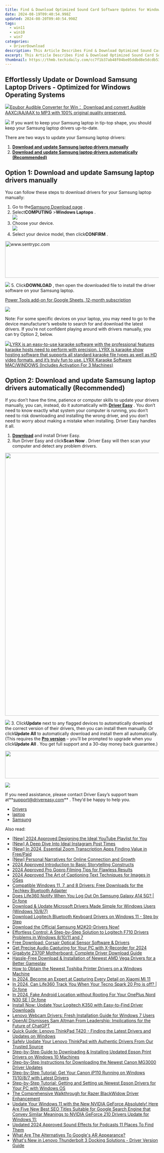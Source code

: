 ```yaml
---
title: Find & Download Optimized Sound Card Software Updates for Windows Systems
date: 2024-08-19T09:40:54.998Z
updated: 2024-08-20T09:40:54.998Z
tags:
  - win11
  - win10
  - win7
categories:
  - DriverDownload
description: This Article Describes Find & Download Optimized Sound Card Software Updates for Windows Systems
excerpt: This Article Describes Find & Download Optimized Sound Card Software Updates for Windows Systems
thumbnail: https://thmb.techidaily.com/cc7f1b37ab48f04be05ddbd8e5dcdb53a3b08ee536102fa45e6319038a39015f.jpg
---
```


## Effortlessly Update or Download Samsung Laptop Drivers - Optimized for Windows Operating Systems

<!-- affiliate ads begin -->
<a href="https://secure.2checkout.com/order/checkout.php?PRODS=4708689&QTY=1&AFFILIATE=108875&CART=1"><img src="https://www.epubor.com/images/uppic/audible-converter-interface.png" border="0">Epubor Audible Converter for Win： Download and convert Audible AAXC/AA/AAX to MP3 with 100% original quality preserved.</a>
<!-- affiliate ads end -->
![](https://images.drivereasy.com/wp-content/uploads/2018/11/img_5bea8f086e234.jpg) If you want to keep your Samsung laptop in tip-top shape, you should keep your Samsung laptop drivers up-to-date.

There are two ways to update your Samsung laptop drivers:

1. [**Download and update Samsung laptop drivers manually**](https://tools.techidaily.com/drivereasy/download/)
2. [**Download and update Samsung laptop drivers automatically (Recommended)**](https://www.drivereasy.com/knowledge/samsung-laptop-drivers-download-and-update-for-windows-easily/#o2)

## Option 1: Download and update Samsung laptop drivers manually

 You can follow these steps to download drivers for your Samsung laptop manually:

1. Go to the[Samsung Download page](https://shop-links.co/link/?exclusive=1&publisher_slug=itechdaily19598&url=https%3A%2F%2Fwww.samsung.com%2Fus%2Fsupport%2Fdownloads%2F) .
2. Select**COMPUTING**  \>**Windows Laptops** .  
![](https://images.drivereasy.com/wp-content/uploads/2018/11/img_5bea94183511c.jpg)
3. Choose your device.  
![](https://images.drivereasy.com/wp-content/uploads/2018/11/img_5bea94a0dcfa8.png)
4. Select your device model, then click**CONFIRM** .  
<!-- affiliate ads begin -->
<a href="https://sentrypc.7eer.net/c/5597632/398457/3022" target="_top" id="398457"><img src="//a.impactradius-go.com/display-ad/3022-398457" border="0" alt="www.sentrypc.com" width="980" height="120"/></a><img height="0" width="0" src="https://sentrypc.7eer.net/i/5597632/398457/3022" style="position:absolute;visibility:hidden;" border="0" />
<!-- affiliate ads end -->
![](https://images.drivereasy.com/wp-content/uploads/2018/11/img_5bea94f639006.jpg)
5. Click**DOWNLOAD** , then open the downloaded file to install the driver software on your Samsung laptop.  
<!-- affiliate ads begin -->
<a href="https://secure.2checkout.com/order/checkout.php?PRODS=4721564&QTY=1&AFFILIATE=108875&CART=1">Power Tools add-on for Google Sheets, 12-month subscription</a>
<!-- affiliate ads end -->
![](https://images.drivereasy.com/wp-content/uploads/2018/11/img_5bea95a010272.png)  

 Note: For some specific devices on your laptop, you may need to go to the device manufacturer’s website to search for and download the latest drivers. If you’re not confident playing around with drivers manually, you can try Option 2, below.

<!-- affiliate ads begin -->
<a href="https://shop.pcdj.com/order/checkout.php?PRODS=4698998&QTY=1&AFFILIATE=108875&CART=1"> <img src="https://secure.avangate.com/images/merchant/47f4b6321e9fd8e8f7326a6adc1a7c1e/products/MacBook_Pro_lyrx-withsinger-tv.png" border="0">LYRX is an easy-to-use karaoke software with the professional features karaoke hosts need to perform with precision. LYRX is karaoke show hosting software that supports all standard karaoke file types as well as HD video formats, and it’s truly fun to use. 
LYRX Karaoke Software MAC/WINDOWS (Includes Activation For 3 Machines)</a>
<!-- affiliate ads end -->
## Option 2: Download and update Samsung laptop drivers automatically (Recommended)

 If you don’t have the time, patience or computer skills to update your drivers manually, you can, instead, do it automatically with **[Driver Easy](https://tools.techidaily.com/drivereasy/download/)**  . You don’t need to know exactly what system your computer is running, you don’t need to risk downloading and installing the wrong driver, and you don’t need to worry about making a mistake when installing. Driver Easy handles it all.

1. **[Download](https://tools.techidaily.com/drivereasy/download/)**  and install Driver Easy.
2. Run Driver Easy and click**Scan Now** . Driver Easy will then scan your computer and detect any problem drivers.  
<!-- affiliate ads begin -->
<a href="https://propmoneyinc.pxf.io/c/5597632/1803115/14559" target="_top" id="1803115"><img src="//a.impactradius-go.com/display-ad/14559-1803115" border="0" alt="" width="859" height="859"/></a><img height="0" width="0" src="https://imp.pxf.io/i/5597632/1803115/14559" style="position:absolute;visibility:hidden;" border="0" />
<!-- affiliate ads end -->
![](https://images.drivereasy.com/wp-content/uploads/2018/11/img_5bea91bed4aab.jpg)
3. Click**Update** next to any flagged devices to automatically download the correct version of their drivers, then you can install them manually. Or click**Update All** to automatically download and install them all automatically. (This requires the **[Pro version](https://tools.techidaily.com/drivereasy/download/)**  – you’ll be prompted to upgrade when you click**Update All** . You get full support and a 30-day money back guarantee.)  
<!-- affiliate ads begin -->
<a href="https://mindmanager.sjv.io/c/5597632/1787667/20231" target="_top" id="1787667"><img src="//a.impactradius-go.com/display-ad/20231-1787667" border="0" alt="" width="728" height="90"/></a><img height="0" width="0" src="https://imp.pxf.io/i/5597632/1787667/20231" style="position:absolute;visibility:hidden;" border="0" />
<!-- affiliate ads end -->
![](https://images.drivereasy.com/wp-content/uploads/2018/11/img_5bea9204dd0c0.jpg)

 If you need assistance, please contact Driver Easy’s support team at**<support@drivereasy.com>** . They’d be happy to help you.

* [Drivers](https://tools.techidaily.com/drivereasy/download/)
* [laptop](https://tools.techidaily.com/drivereasy/download/)
* [Samsung](https://tools.techidaily.com/drivereasy/download/)

<ins class="adsbygoogle"
     style="display:block"
     data-ad-format="autorelaxed"
     data-ad-client="ca-pub-7571918770474297"
     data-ad-slot="1223367746"></ins>



<ins class="adsbygoogle"
     style="display:block"
     data-ad-client="ca-pub-7571918770474297"
     data-ad-slot="8358498916"
     data-ad-format="auto"
     data-full-width-responsive="true"></ins>

<span class="atpl-alsoreadstyle">Also read:</span>
<div><ul>
<li><a href="https://facebook-record-videos.techidaily.com/new-2024-approved-designing-the-ideal-youtube-playlist-for-you/"><u>[New] 2024 Approved  Designing the Ideal YouTube Playlist for You</u></a></li>
<li><a href="https://instagram-clips.techidaily.com/new-a-deep-dive-into-ideal-instagram-post-times/"><u>[New] A Deep Dive Into Ideal Instagram Post Times</u></a></li>
<li><a href="https://visual-screen-recording.techidaily.com/new-in-2024-essential-zoom-transcription-apps-finding-value-in-freepaid/"><u>[New] In 2024, Essential Zoom Transcription Apps  Finding Value in Free/Paid</u></a></li>
<li><a href="https://youtube-zero.techidaily.com/ersonal-narratives-for-online-connection-and-growth/"><u>[New] Personal Narratives for Online Connection and Growth</u></a></li>
<li><a href="https://fox-cloud.techidaily.com/2024-approved-introduction-to-basic-storytelling-constructs/"><u>2024 Approved  Introduction to Basic Storytelling Constructs</u></a></li>
<li><a href="https://extra-approaches.techidaily.com/2024-approved-pro-gopro-filming-tips-for-flawless-results/"><u>2024 Approved  Pro Gopro Filming Tips for Flawless Results</u></a></li>
<li><a href="https://some-guidance.techidaily.com/2024-approved-the-art-of-captioning-text-techniques-for-images-in-oses/"><u>2024 Approved  The Art of Captioning  Text Techniques for Images in OSes</u></a></li>
<li><a href="https://win-dash.techidaily.com/compatible-windows-11-7-and-8-drivers-free-downloads-for-the-techkey-bluetooth-adapter/"><u>Compatible Windows 11, 7, and 8 Drivers: Free Downloads for the Techkey Bluetooth Adapter</u></a></li>
<li><a href="https://fake-location.techidaily.com/does-life360-notify-when-you-log-out-on-samsung-galaxy-a14-5g-drfone-by-drfone-virtual-android/"><u>Does Life360 Notify When You Log Out On Samsung Galaxy A14 5G? | Dr.fone</u></a></li>
<li><a href="https://win-dash.techidaily.com/download-and-update-microsoft-drivers-made-simple-for-windows-users-windows-1087/"><u>Download & Update Microsoft Drivers Made Simple for Windows Users (Windows 10/8/7)</u></a></li>
<li><a href="https://win-dash.techidaily.com/download-logitech-bluetooth-keyboard-drivers-on-windows-11-step-by-step/"><u>Download Logitech Bluetooth Keyboard Drivers on Windows 11 - Step by Step</u></a></li>
<li><a href="https://win-dash.techidaily.com/download-the-official-samsung-m220-drivers-now/"><u>Download the Official Samsung M2#20-Drivers Now!</u></a></li>
<li><a href="https://win-dash.techidaily.com/effortless-control-a-step-by-step-solution-to-logitech-f710-drivers-problems-in-windows-81011-and-7/"><u>Effortless Control: A Step-by-Step Solution to Logitech F710 Drivers Problems in Windows 8/10/11 and 7</u></a></li>
<li><a href="https://win-dash.techidaily.com/free-download-corsair-optical-sensor-software-and-drivers/"><u>Free Download: Corsair Optical Sensor Software & Drivers</u></a></li>
<li><a href="https://screen-recording.techidaily.com/get-precise-audio-capturing-for-your-pc-with-x-recorder-for-2024/"><u>Get Precise Audio Capturing for Your PC with X-Recorder for 2024</u></a></li>
<li><a href="https://win-dash.techidaily.com/gigabyte-z370p-motherboard-complete-driver-download-guide/"><u>Gigabyte Z370P Motherboard: Complete Driver Download Guide</u></a></li>
<li><a href="https://win-dash.techidaily.com/hassle-free-download-and-installation-of-newest-amd-vega-drivers-for-a-better-gameplay/"><u>Hassle-Free Download & Installation of Newest AMD Vega Drivers for a Better Gameplay</u></a></li>
<li><a href="https://win-dash.techidaily.com/how-to-obtain-the-newest-toshiba-printer-drivers-on-a-windows-machine/"><u>How to Obtain the Newest Toshiba Printer Drivers on a Windows Machine</u></a></li>
<li><a href="https://video-screen-grab.techidaily.com/in-2024-become-an-expert-at-capturing-every-detail-on-xiaomi-mi-11/"><u>In 2024, Become an Expert at Capturing Every Detail on Xiaomi Mi 11</u></a></li>
<li><a href="https://review-topics.techidaily.com/in-2024-can-life360-track-you-when-your-tecno-spark-20-pro-is-off-drfone-by-drfone-virtual-android/"><u>In 2024, Can Life360 Track You When Your Tecno Spark 20 Pro is off? | Dr.fone</u></a></li>
<li><a href="https://android-location.techidaily.com/in-2024-fake-android-location-without-rooting-for-your-oneplus-nord-n30-se-drfone-by-drfone-virtual/"><u>In 2024, Fake Android Location without Rooting For Your OnePlus Nord N30 SE | Dr.fone</u></a></li>
<li><a href="https://win-dash.techidaily.com/install-now-update-your-logitech-k350-with-easy-to-find-driver-downloads/"><u>Install Now: Update Your Logitech K350 with Easy-to-Find Driver Downloads</u></a></li>
<li><a href="https://win-dash.techidaily.com/lenovo-webcam-drivers-fresh-installation-guide-for-windows-7-users/"><u>Lenovo Webcam Drivers: Fresh Installation Guide for Windows 7 Users</u></a></li>
<li><a href="https://tech-haven.techidaily.com/openai-dismisses-sam-altman-from-leadership-implications-for-the-future-of-chatgpt/"><u>OpenAI Dismisses Sam Altman From Leadership: Implications for the Future of ChatGPT</u></a></li>
<li><a href="https://win-dash.techidaily.com/quick-guide-lenovo-thinkpad-t420-finding-the-latest-drivers-and-updates-on-windows/"><u>Quick Guide: Lenovo ThinkPad T420 - Finding the Latest Drivers and Updates on Windows</u></a></li>
<li><a href="https://win-dash.techidaily.com/safely-update-your-lenovo-thinkpad-with-authentic-drivers-from-our-trusted-source/"><u>Safely Update Your Lenovo ThinkPad with Authentic Drivers From Our Trusted Source</u></a></li>
<li><a href="https://win-dash.techidaily.com/step-by-step-guide-to-downloading-and-installing-updated-epson-print-drivers-on-windows-10-machines/"><u>Step-by-Step Guide to Downloading & Installing Updated Epson Print Drivers on Windows 10 Machines</u></a></li>
<li><a href="https://win-dash.techidaily.com/step-by-step-instructions-for-downloading-the-newest-canon-mg3000-driver-updates/"><u>Step-by-Step Instructions for Downloading the Newest Canon MG3000 Driver Updates</u></a></li>
<li><a href="https://win-dash.techidaily.com/step-by-step-tutorial-get-your-canon-ip110-running-on-windows-111087-with-latest-drivers/"><u>Step-by-Step Tutorial: Get Your Canon iP110 Running on Windows 11/10/8/7 with Latest Drivers</u></a></li>
<li><a href="https://win-dash.techidaily.com/step-by-step-tutorial-getting-and-setting-up-newest-epson-drivers-for-your-pc-with-windows-os/"><u>Step-by-Step Tutorial: Getting and Setting up Newest Epson Drivers for Your PC with Windows OS</u></a></li>
<li><a href="https://win-dash.techidaily.com/the-comprehensive-walkthrough-for-razer-blackwidow-driver-enhancement/"><u>The Comprehensive Walkthrough for Razer BlackWidow Driver Enhancement</u></a></li>
<li><a href="https://win-dash.techidaily.com/update-your-windows-11-with-the-new-nvidia-geforce-absolutely-here-are-five-new-best-seo-titles-suitable-for-google-search-engine-that-convey-similar-meanin19/"><u>Update Your Windows 11 with the New NVIDIA GeForce Absolutely! Here Are Five New Best SEO Titles Suitable for Google Search Engine that Convey Similar Meanings to NVIDIA GeForce 210 Drivers Update for Windows 11:</u></a></li>
<li><a href="https://audio-editing.techidaily.com/1714946544995-updated-2024-approved-sound-effects-for-podcasts-11-places-to-find-them/"><u>Updated 2024 Approved Sound Effects for Podcasts 11 Places To Find Them</u></a></li>
<li><a href="https://extra-tips.techidaily.com/what-are-the-alternatives-to-googles-ar-appearance/"><u>What Are The Alternatives To Google's AR Appearance?</u></a></li>
<li><a href="https://win-dash.techidaily.com/whats-new-in-lenovo-thunderbolt-3-docking-solutions-driver-version-guide/"><u>What's New in Lenovo Thunderbolt 3 Docking Solutions - Driver Version Guide</u></a></li>
</ul></div>
